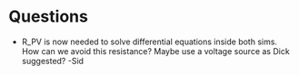 # Questions

- R_PV is now needed to solve differential equations inside both sims. How can we avoid this resistance? Maybe use a voltage source as Dick suggested? -Sid
